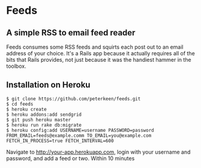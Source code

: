 # Feeds
## A simple RSS to email feed reader

Feeds consumes some RSS feeds and squirts each post out to
an email address of your choice. It's a Rails app because 
it actually requires all of the bits that Rails provides,
not just because it was the handiest hammer in the toolbox.

## Installation on Heroku

    $ git clone https://github.com/peterkeen/feeds.git
    $ cd feeds
    $ heroku create
    $ heroku addons:add sendgrid
    $ git push heroku master
    $ heroku run rake db:migrate
    $ heroku config:add USERNAME=username PASSWORD=password FROM_EMAIL=feeds@example.comm TO_EMAIL=you@example.com FETCH_IN_PROCESS=true FETCH_INTERVAL=600

Navigate to http://your-app.herokuapp.com, login with your username and password,
and add a feed or two. Within 10 minutes
